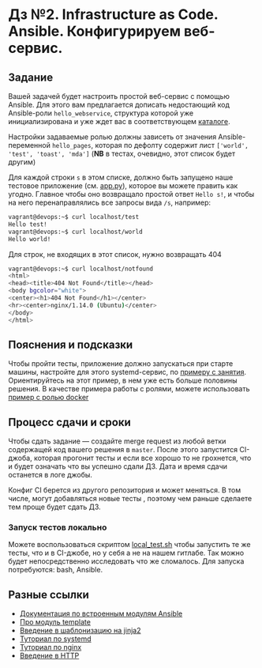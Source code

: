 # Дз №2. Infrastructure as Code. Ansible. Конфигурируем веб-сервис.

## Задание
Вашей задачей будет настроить простой веб-сервис с помощью Ansible. Для этого вам предлагается дописать недостающий код Ansible-роли `hello_webservice`, структура которой уже инициализирована и уже ждет вас в соответствующем [каталоге](hello_webservice).

Настройки задаваемые ролью должны зависеть от значения Ansible-переменной `hello_pages`, которая по дефолту содержит лист `['world', 'test', 'toast', 'mda']` (**NB** в тестах, очевидно, этот список будет другим) 

Для каждой строки `s` в этом списке, должно быть запущено наше тестовое приложение (см. [app.py](app/app.py)), которое вы можете править как угодно. Главное чтобы оно возвращало простой ответ `Hello s!`, и чтобы на него перенаправлялись все запросы вида `/s`, например: 

```bash
vagrant@devops:~$ curl localhost/test
Hello test!
vagrant@devops:~$ curl localhost/world
Hello world!
```

Для строк, не входящих в этот список, нужно возвращать 404
```bash
vagrant@devops:~$ curl localhost/notfound
<html>
<head><title>404 Not Found</title></head>
<body bgcolor="white">
<center><h1>404 Not Found</h1></center>
<hr><center>nginx/1.14.0 (Ubuntu)</center>
</body>
</html>
```

## Пояснения и подсказки
Чтобы пройти тесты, приложение должно запускаться при старте машины, настройте для этого systemd-сервис, по [примеру с занятия](https://git.vogres.tech/hse_devops_2021/examples/-/tree/master/iac/application_setup). Ориентируйтесь на этот пример, в нем уже есть больше половины решения. В качестве примера работы с ролями, можете использовать [пример с ролью docker](https://git.vogres.tech/hse_devops_2021/examples/-/tree/master/iac/using_roles) 

## Процесс сдачи и сроки
Чтобы сдать задание — создайте merge request из любой ветки содержащей код вашего решения в `master`. После этого запустится CI-джоба, которая прогонит тесты и если все хорошо то не грохнется, что и будет означать что вы успешно сдали ДЗ. Дата и время сдачи останется в логе джобы.

Конфиг CI берется из другого репозитория и может меняться. В том числе, могут добавляться новые тесты , поэтому чем раньше сделаете тем проще будет сдать ДЗ.

### Запуск тестов локально
Можете воспользоваться скриптом [local_test.sh](local_test.sh) чтобы запустить те же тесты, что и в CI-джобе, но у себя а не на нашем гитлабе. Так можно будет непосредственно исследовать что же сломалось. Для запуска потребуются: bash, Ansible.

## Разные ссылки
* [Документация по встроенным модулям Ansible](https://docs.ansible.com/ansible/2.10/collections/ansible/builtin/index.html#plugins-in-ansible-builtin)
* [Про модуль template](https://www.youtube.com/watch?v=tcP_gxOo7mk)
* [Введение в шаблонизацию на jinja2](https://www.youtube.com/watch?v=bxhXQG1qJPM&t=1s)
* [Туториал по systemd](https://www.digitalocean.com/community/tutorials/systemd-essentials-working-with-services-units-and-the-journal)
* [Туториал по nginx](https://www.digitalocean.com/community/tutorials/how-to-install-nginx-on-ubuntu-18-04)
* [Введение в HTTP](https://katiekodes.com/http-intro/)
